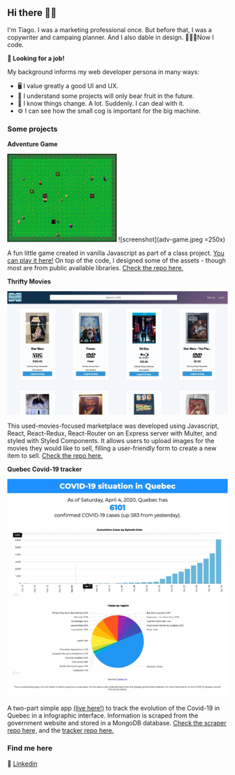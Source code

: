 ## Hi there 👋🏼

I'm Tiago. I was a marketing professional once. But before that, I was a copywriter and campaing planner. And I also dable in design. 👨🏻‍💻Now I code.

**🔎 Looking for a job!**

My background informs my web developer persona in many ways:
- 🖥️ I value greatly a good UI and UX.
- 🌱 I understand some projects will only bear fruit in the future.
- 🍃 I know things change. A lot. Suddenly. I can deal with it.
- ⚙️ I can see how the small cog is important for the big machine.

### Some projects

**Adventure Game**

<img src="adv-game.jpeg" alt="adventure game" width="250"/>
![screenshot](adv-game.jpeg =250x)

A fun little game created in vanilla Javascript as part of a class project. [You can play it here!](https://tiagomota79.github.io/adventure-game/) On top of the code, I designed some of the assets - though most are from public available libraries. [Check the repo here.](https://github.com/tiagomota79/adventure-game)


**Thrifty Movies**

![screenshot](thrifty-movies.jpeg)

This used-movies-focused marketplace was developed using Javascript, React, React-Redux, React-Router on an Express server with Multer, and styled with Styled Components. It allows users to upload images for the movies they would like to sell, filling a user-friendly form to create a new item to sell. [Check the repo here.](gitbub.com/tiagomota79/thrifty-movies)


**Quebec Covid-19 tracker**

![screenshot](qccovid19tracker.jpeg)

A two-part simple app [(live here!)](https://qc-covid19-tracker.herokuapp.com) to track the evolution of the Covid-19 in Quebec in a infographic interface. Information is scraped from the government website and stored in a MongoDB database. [Check the scraper repo here,](https://github.com/tiagomota79/qc-covid19-scraper) and the [tracker repo here.](https://github.com/tiagomota79/qc-covid19-tracker)

### Find me here
💼 [Linkedin](https://www.linkedin.com/in/tiagomot/)

<!--
**tiagomota79/tiagomota79** is a ✨ _special_ ✨ repository because its `README.md` (this file) appears on your GitHub profile.

Here are some ideas to get you started:

- 🔭 I’m currently working on ...
- 🌱 I’m currently learning ...
- 👯 I’m looking to collaborate on ...
- 🤔 I’m looking for help with ...
- 💬 Ask me about ...
- 📫 How to reach me: ...
- 😄 Pronouns: ...
- ⚡ Fun fact: ...
-->
